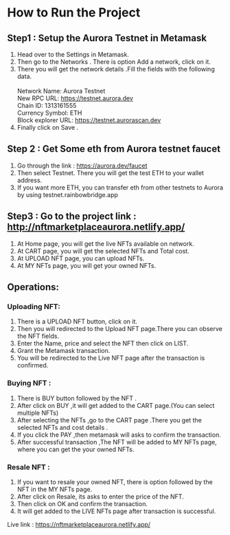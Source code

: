 # How to Run the Project

## Step1  :  Setup the Aurora Testnet in Metamask
1. Head over to the Settings in Metamask.<br/>
2. Then go to the Networks . There is option Add a network, click on it.<br/>
3. There you will get the network details .Fill the fields with the following data. <br/>  	
Network Name: Aurora Testnet<br/>
New RPC URL: https://testnet.aurora.dev<br/>
Chain ID: 1313161555<br/>
Currency Symbol: ETH<br/>
Block explorer URL: https://testnet.aurorascan.dev<br/>
4. Finally click on Save .
## Step 2 : Get Some eth from Aurora testnet faucet
1.	Go through the link : https://aurora.dev/faucet<br/>
2.	Then select Testnet. There you will get the test ETH to your wallet address.<br/>
3.	If you want more ETH, you can transfer eth from other testnets to Aurora by using testnet.rainbowbridge.app<br/>

## Step3 : Go to the project link :   http://nftmarketplaceaurora.netlify.app/
 1. At Home page, you will get the live NFTs available on network.<br/>
 2. At CART page, you will get the selected NFTs and Total cost.<br/>
 3. At UPLOAD NFT page, you can upload NFTs.<br/>
 4. At MY NFTs page, you will get your owned NFTs.<br/>
## Operations:
### Uploading NFT:
1. There is a UPLOAD NFT button, click on it.<br/>
2. Then you will redirected to the Upload NFT page.There you can observe the NFT fields.<br/>
3. Enter the Name, price and select the NFT then click on LIST.<br/>
4. Grant the Metamask transaction.<br/>
5. You will be redirected to the Live NFT page after the transaction is confirmed.<br/>
### Buying NFT : 
1. There is BUY button followed by the NFT .<br/>
2. After click on BUY ,it will get added to the CART page.(You can select multiple NFTs)<br/>
3. After selecting the NFTs ,go to the CART page .There you get the selected NFTs and cost details .<br/>
4. If you click the PAY ,then metamask will asks to confirm the transaction.<br/>
5. After successful transaction ,The NFT will be added to MY NFTs page, where you can get the your owned NFTs.<br/>

### Resale NFT :
1. If you want to resale your owned NFT, there is option followed by the NFT in the MY NFTs page.<br/>
2. After click on Resale, its asks to enter the price of the NFT.<br/>
3. Then click on OK and confirm the transaction.<br/>
4. It will get added to the LIVE NFTs page after transaction is successful.<br/>
  
Live link : https://nftmarketplaceaurora.netlify.app/
